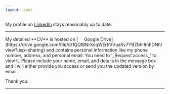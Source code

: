 ```yaml
---
layout: post
---
```


My profile on [LinkedIn](https://www.linkedin.com/in/debanik09/) stays reasonably up to date.

<hr>
My detailed **CV** is hosted on [<img src="https://raw.githubusercontent.com/FortAwesome/Font-Awesome/6.x/svgs/brands/google-drive.svg" width="15" height="15"> Google Drive](https://drive.google.com/file/d/1QQIBNrXcqWErhVVuaSv7YBZbhI8nhDNh/view?usp=sharing) and contains personal information like my phone number, address, and personal email. You need to '_Request access_' to view it. Please include your name, email, and details in the message box and I will either provide you access or send you the updated version by email.<br>

Thank you.
<hr>
